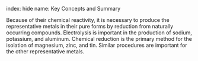 index: hide
name: Key Concepts and Summary

Because of their chemical reactivity, it is necessary to produce the representative metals in their pure forms by reduction from naturally occurring compounds. Electrolysis is important in the production of sodium, potassium, and aluminum. Chemical reduction is the primary method for the isolation of magnesium, zinc, and tin. Similar procedures are important for the other representative metals.
